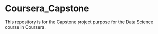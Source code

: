 # Coursera_Capstone
This repository is for the Capstone project purpose for the Data Science course in Coursera.
